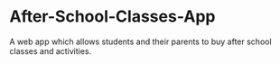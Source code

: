 # After-School-Classes-App
A web app which allows students and their parents to buy after school classes and activities.

